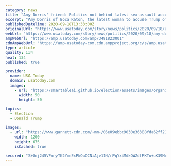 ```yaml
---
category: news
title: "Amy Dorris' friend: Politics not behind latest sex-assault accusation against Trump"
excerpt: "Amy Dorris of Boca Raton, the latest woman to accuse Trump of sexually assaulting her, did not go public because of the election, a close friend says."
publishedDateTime: 2020-09-18T13:33:00Z
originalUrl: "https://www.usatoday.com/story/news/politics/2020/09/18/amy-dorris-trump-accusers-friend-says-politics-not-behind-accusation/3491823001/?ref=hvper.com"
webUrl: "https://www.usatoday.com/story/news/politics/2020/09/18/amy-dorris-trump-accusers-friend-says-politics-not-behind-accusation/3491823001/?ref=hvper.com"
ampWebUrl: "https://amp.usatoday.com/amp/3491823001"
cdnAmpWebUrl: "https://amp-usatoday-com.cdn.ampproject.org/c/s/amp.usatoday.com/amp/3491823001"
type: article
quality: 134
heat: 134
published: true

provider:
  name: USA Today
  domain: usatoday.com
  images:
    - url: "https://smartableai.github.io/election/assets/images/organizations/usatoday.com-50x50.jpg"
      width: 50
      height: 50

topics:
  - Election
  - Donald Trump

images:
  - url: "https://www.gannett-cdn.com/-mm-/06e09ebbc9030e36308fda62ff21cf8c765f759c/c=0-124-2391-1469/local/-/media/2020/08/18/PalmBeachPost/ghows-LK-200819203-2fc69d16.jpg?auto=webp&format=pjpg&width=1200"
    width: 1200
    height: 675
    isCached: true

secured: "3+Gnj245VPnryTK2YmnExPkOuOCNiAjv1IN/rFqYx4MdkOWZdfFKTu+uK39McK3XwtAvz7KgzPZtw5yBV+/tG04TriRorjVsUfGr2JBj+hk7mAzpjH8CEkDBZix4IV/F/r06sC/QDFXbxBZTFcO/DNWXqDTVKCi6sEJl88ZCETIT1+kL1OYABSMAnLhnyzrOSLZ7s6Sk0VU+hbjbSc+D53zpUgOW6cIlLze8iNui8UzQrI57gLxq3S7oy+Ky6fUpemn3ejDIDyXdn/ZPpFkOlXmAyXCrTrI1Z9mjyCdvVdbXLxnuYXZVQrrv/vHGtpaTnCSSCzvZ1Y9nqCQA1UU9QXGWHkn6hQTPJo8sENUztI4=;NgeRTxSNoOgPEvjBTGYmWw=="
---
```


